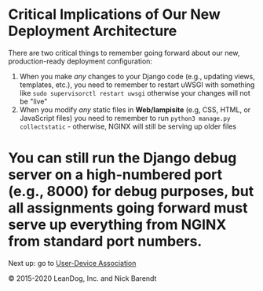 # Critical Implications of Our New Deployment Architecture

There are two critical things to remember going forward about our new, production-ready deployment configuration:

1. When you make _any_ changes to your Django code (e.g., updating views, templates, etc.), you need to remember to restart uWSGI with something like `sudo supervisorctl restart uwsgi` otherwise your changes will not be "live"
1. When you modify _any_ static files in **Web/lampisite** (e.g, CSS, HTML, or JavaScript files) you need to remember to run `python3 manage.py collectstatic` - otherwise, NGINX will still be serving up older files

# You can still run the Django debug server on a high-numbered port (e.g., 8000) for debug purposes, but all assignments going forward must serve up everything from NGINX from standard port numbers.

Next up: go to [User-Device Association](../07.3_User_Device_Association/README.md)

&copy; 2015-2020 LeanDog, Inc. and Nick Barendt
